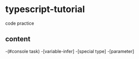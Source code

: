 # typescript-tutorial

code practice

## content

-(#console task)
-[variable-infer]
-[special type]
-[parameter]

